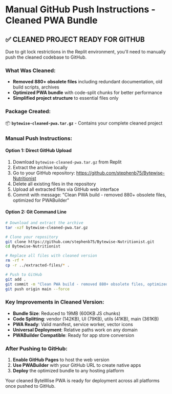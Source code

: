 # Manual GitHub Push Instructions - Cleaned PWA Bundle

## ✅ **CLEANED PROJECT READY FOR GITHUB**

Due to git lock restrictions in the Replit environment, you'll need to manually push the cleaned codebase to GitHub.

### **What Was Cleaned:**
- **Removed 880+ obsolete files** including redundant documentation, old build scripts, archives
- **Optimized PWA bundle** with code-split chunks for better performance
- **Simplified project structure** to essential files only

### **Package Created:**
📦 **`bytewise-cleaned-pwa.tar.gz`** - Contains your complete cleaned project

### **Manual Push Instructions:**

#### **Option 1: Direct GitHub Upload**
1. Download `bytewise-cleaned-pwa.tar.gz` from Replit
2. Extract the archive locally
3. Go to your GitHub repository: https://github.com/stephenb75/Bytewise-Nutritionist
4. Delete all existing files in the repository
5. Upload all extracted files via GitHub web interface
6. Commit with message: "Clean PWA build - removed 880+ obsolete files, optimized for PWABuilder"

#### **Option 2: Git Command Line**
```bash
# Download and extract the archive
tar -xzf bytewise-cleaned-pwa.tar.gz

# Clone your repository 
git clone https://github.com/stephenb75/Bytewise-Nutritionist.git
cd Bytewise-Nutritionist

# Replace all files with cleaned version
rm -rf *
cp -r ../extracted-files/* .

# Push to GitHub
git add .
git commit -m "Clean PWA build - removed 880+ obsolete files, optimized for PWABuilder"
git push origin main --force
```

### **Key Improvements in Cleaned Version:**
- **Bundle Size**: Reduced to 19MB (600KB JS chunks)
- **Code Splitting**: vendor (142KB), UI (79KB), utils (41KB), main (361KB)
- **PWA Ready**: Valid manifest, service worker, vector icons
- **Universal Deployment**: Relative paths work on any domain
- **PWABuilder Compatible**: Ready for app store conversion

### **After Pushing to GitHub:**
1. **Enable GitHub Pages** to host the web version
2. **Use PWABuilder** with your GitHub URL to create native apps
3. **Deploy** the optimized bundle to any hosting platform

Your cleaned ByteWise PWA is ready for deployment across all platforms once pushed to GitHub.